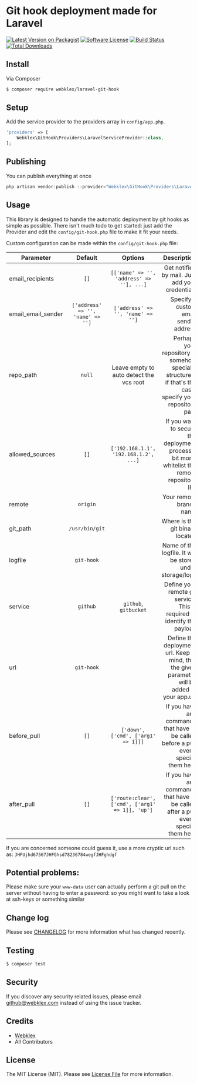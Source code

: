 # Git hook deployment made for Laravel

[![Latest Version on Packagist][ico-version]][link-packagist]
[![Software License][ico-license]](LICENSE.md)
[![Build Status][ico-travis]][link-travis]
[![Total Downloads][ico-downloads]][link-downloads]

## Install

Via Composer

``` bash
$ composer require webklex/laravel-git-hook
```

## Setup

Add the service provider to the providers array in `config/app.php`.

``` php
'providers' => [
    Webklex\GitHook\Providers\LaravelServiceProvider::class,
];
```

## Publishing

You can publish everything at once

``` php
php artisan vendor:publish --provider="Webklex\GitHook\Providers\LaravelServiceProvider"
```

## Usage

This library is designed to handle the automatic deployment by git hooks 
as simple as possible. There isn't much todo to get started: just add the
Provider and edit the `config/git-hook.php` file to make it fit your needs.


Custom configuration can be made within the `config/git-hook.php` file:

| Parameter          | Default                           | Options                                         | Description                                                                                               |
| ------------------ | :-------------------------------: | :---------------------------------------------: | --------------------------------------------------------------------------------------------------------: |
| email_recipients   | `[]`                              | `[['name' => '', 'address' => ''], ...]`        | Get notified by mail. Just add your credentials                                                           |
| email_email_sender | `['address' => '', 'name' => '']` | `['address' => '', 'name' => '']`               | Specify a custom email sender address                                                                     |
| repo_path          | `null`                            | Leave empty to auto detect the vcs root         | Perhaps your repository is somehow specially structured, if that's the case, specify your repository path |
| allowed_sources    | `[]`                              | `['192.168.1.1', '192.168.1.2', ...]`           | If you want to secure the deployment process a bit more, whitelist the remote repository IPs              |
| remote             | `origin`                          |                                                 | Your remote branch name                                                                                   |
| git_path           | `/usr/bin/git`                    |                                                 | Where is the git binary located                                                                           |
| logfile            | `git-hook`                        |                                                 | Name of the logfile. It will be stored under storage/logs                                                 |
| service            | `github`                          | `github`, `gitbucket`                           | Define your remote git service. This is required to identify the payload                                  |
| url                | `git-hook`                        |                                                 | Define the deployment url. Keep in mind, that the given parameter will be added to your app.url           |
| before_pull        | `[]`                              | `['down', ['cmd', ['arg1' => 1]]]`              | If you have any commands that have to be called before a pull event, specify them here                    |
| after_pull         | `[]`                              | `['route:clear', ['cmd', ['arg1' => 1]], 'up']` | If you have any commands that have to be called after a pull event, specify them here                     |


If you are concerned someone could guess it, use a more cryptic url such as: `JHFUjhd67567JHFGhsd78236784wegfJHFghdgf`


## Potential problems:

Please make sure your `www-data` user can actually perform a git pull on the server without 
having to enter a password:
so you might want to take a look at ssh-keys or something similar

## Change log

Please see [CHANGELOG](CHANGELOG.md) for more information what has changed recently.

## Testing

``` bash
$ composer test
```

## Security

If you discover any security related issues, please email github@webklex.com instead of using the issue tracker.

## Credits

- [Webklex][link-author]
- All Contributors

## License

The MIT License (MIT). Please see [License File](LICENSE.md) for more information.

[ico-version]: https://img.shields.io/packagist/v/Webklex/laravel-git-hook.svg?style=flat-square
[ico-license]: https://img.shields.io/badge/license-MIT-brightgreen.svg?style=flat-square
[ico-travis]: https://img.shields.io/travis/Webklex/laravel-git-hook/master.svg?style=flat-square
[ico-scrutinizer]: https://img.shields.io/scrutinizer/coverage/g/Webklex/laravel-git-hook.svg?style=flat-square
[ico-code-quality]: https://img.shields.io/scrutinizer/g/Webklex/laravel-git-hook.svg?style=flat-square
[ico-downloads]: https://img.shields.io/packagist/dt/Webklex/laravel-git-hook.svg?style=flat-square

[link-packagist]: https://packagist.org/packages/Webklex/laravel-git-hook
[link-travis]: https://travis-ci.org/Webklex/laravel-git-hook
[link-scrutinizer]: https://scrutinizer-ci.com/g/Webklex/laravel-git-hook/code-structure
[link-code-quality]: https://scrutinizer-ci.com/g/Webklex/laravel-git-hook
[link-downloads]: https://packagist.org/packages/Webklex/laravel-git-hook
[link-author]: https://github.com/webklex